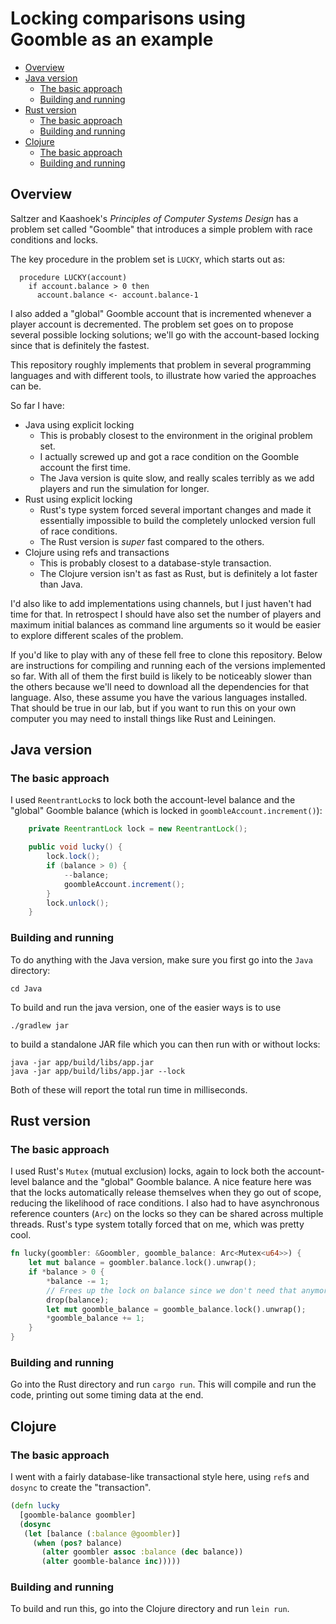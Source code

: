 # Locking comparisons using Goomble as an example <!-- omit in toc -->

- [Overview](#overview)
- [Java version](#java-version)
  - [The basic approach](#the-basic-approach)
  - [Building and running](#building-and-running)
- [Rust version](#rust-version)
  - [The basic approach](#the-basic-approach-1)
  - [Building and running](#building-and-running-1)
- [Clojure](#clojure)
  - [The basic approach](#the-basic-approach-2)
  - [Building and running](#building-and-running-2)
## Overview

Saltzer and Kaashoek's _Principles of Computer Systems Design_ has a
problem set called "Goomble" that introduces a simple problem with
race conditions and locks.

The key procedure in the problem set is `LUCKY`,
which starts out as:

```text
  procedure LUCKY(account)
    if account.balance > 0 then
      account.balance <- account.balance-1
```

I also added a "global" Goomble account that is incremented whenever
a player account is decremented. The problem set goes on to propose
several possible locking solutions; we'll go with the account-based
locking since that is definitely the fastest.

This repository roughly implements that problem in several programming
languages and with different tools, to illustrate how varied the
approaches can be.

So far I have:

- Java using explicit locking
  - This is probably closest to the environment in the original
    problem set.
  - I actually screwed up and got a race condition on the
    Goomble account the first time.
  - The Java version is quite slow, and really scales terribly
    as we add players and run the simulation for longer.
- Rust using explicit locking
  - Rust's type system forced several important changes and made
    it essentially impossible to build the completely unlocked
    version full of race conditions.
  - The Rust version is _super_ fast compared to the others.
- Clojure using refs and transactions
  - This is probably closest to a database-style transaction.
  - The Clojure version isn't as fast as Rust, but is definitely
    a lot faster than Java.

I'd also like to add implementations using channels, but I just
haven't had time for that. In retrospect I should have also
set the number of players and maximum initial balances as
command line arguments so it would be easier to explore different
scales of the problem.

If you'd like to play with any of these fell free to clone this
repository. Below are instructions for compiling and running each
of the versions implemented so far. With all of them the first
build is likely to be noticeably slower than the others because
we'll need to download all the dependencies for that language.
Also, these assume you have the various languages installed. That
should be true in our lab, but if you want to run this on your own
computer you may need to install things like Rust and Leiningen.

## Java version

### The basic approach

I used `ReentrantLock`s to lock both the account-level balance
and the "global" Goomble balance (which is locked in `goombleAccount.increment()`):

```java
    private ReentrantLock lock = new ReentrantLock();

    public void lucky() {
        lock.lock();
        if (balance > 0) {
            --balance;
            goombleAccount.increment();
        }
        lock.unlock();
    }
```

### Building and running

To do anything with the Java version, make sure you first go into the
`Java` directory:

```
cd Java
```

To build and run the java version, one of the easier ways is to use

```text
./gradlew jar
```

to build a standalone JAR file which you can then run with or
without locks:

```text
java -jar app/build/libs/app.jar
java -jar app/build/libs/app.jar --lock
```

Both of these will report the total run time in milliseconds.

## Rust version

### The basic approach

I used Rust's `Mutex` (mutual exclusion) locks, again to lock both
the account-level balance and the "global" Goomble balance. A nice
feature here was that the locks automatically release themselves
when they go out of scope, reducing the likelihood of race conditions.
I also had to have asynchronous reference counters (`Arc`) on the
locks so they can be shared across multiple threads. Rust's type
system totally forced that on me, which was pretty cool.

```rust
fn lucky(goombler: &Goombler, goomble_balance: Arc<Mutex<u64>>) {
    let mut balance = goombler.balance.lock().unwrap();
    if *balance > 0 {
        *balance -= 1;
        // Frees up the lock on balance since we don't need that anymore.
        drop(balance);
        let mut goomble_balance = goomble_balance.lock().unwrap();
        *goomble_balance += 1;
    }
}
```

### Building and running

Go into the Rust directory and run `cargo run`. This will compile and run
the code, printing out some timing data at the end.

## Clojure

### The basic approach

I went with a fairly database-like transactional style here, using
`ref`s and `dosync` to create the "transaction".

```clojure
(defn lucky
  [goomble-balance goombler]
  (dosync
   (let [balance (:balance @goombler)]
     (when (pos? balance)
       (alter goombler assoc :balance (dec balance))
       (alter goomble-balance inc)))))
```

### Building and running

To build and run this, go into the Clojure directory and run `lein run`.